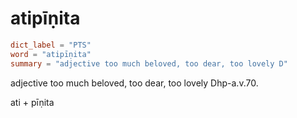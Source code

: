 # atipīṇita

``` toml
dict_label = "PTS"
word = "atipīṇita"
summary = "adjective too much beloved, too dear, too lovely D"
```

adjective too much beloved, too dear, too lovely Dhp\-a.v.70.

ati \+ pīṇita

